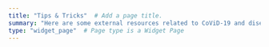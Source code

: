 ```yaml
---
title: "Tips & Tricks"  # Add a page title.
summary: "Here are some external resources related to CoViD-19 and disease prevention that we consider reliable."  # Add a page description.
type: "widget_page"  # Page type is a Widget Page
---
```

